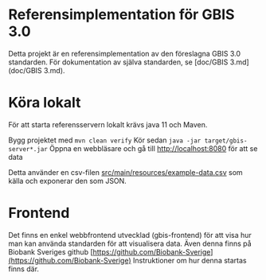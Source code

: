Referensimplementation för GBIS 3.0
===================================

Detta projekt är en referensimplementation av den föreslagna GBIS 3.0 standarden.
För dokumentation av själva standarden, se [doc/GBIS 3.md](doc/GBIS 3.md).

Köra lokalt
===========

För att starta referensservern lokalt krävs java 11 och Maven.

Bygg projektet med `mvn clean verify`
Kör sedan `java -jar target/gbis-server*.jar`
Öppna en webbläsare och gå till [http://localhost:8080](http://localhost:8080) för att se data

Detta använder en csv-filen [src/main/resources/example-data.csv](src/main/resources/example-data.csv) som källa och exponerar den som JSON.

Frontend
========

Det finns en enkel webbfrontend utvecklad (gbis-frontend) för att visa hur man kan använda standarden för att visualisera data. Även denna finns på Biobank Sveriges github [https://github.com/Biobank-Sverige](https://github.com/Biobank-Sverige)
Instruktioner om hur denna startas finns där.
